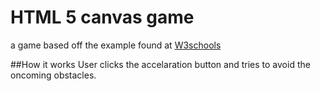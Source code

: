 # HTML 5 canvas game

a game based off the example found at [W3schools](https://www.w3schools.com/graphics/game_intro.asp)

##How it works
User clicks the accelaration button and tries to avoid the oncoming obstacles.

